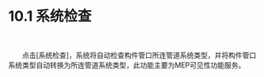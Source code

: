 #  10.1 系统检查
<br/>

&emsp;&emsp;点击\[系统检查\]，系统将自动检查构件管口所连管道系统类型，并将构件管口系统类型自动转换为所连管道系统类型，此功能主要为MEP可见性功能服务。